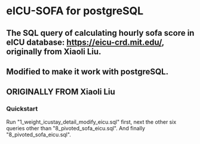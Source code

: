 # eICU-SOFA for postgreSQL
## The SQL query of calculating hourly sofa score in eICU database: https://eicu-crd.mit.edu/, originally from Xiaoli Liu.
## Modified to make it work with postgreSQL. 
## ORIGINALLY FROM Xiaoli Liu
### Quickstart
Run "1_weight_icustay_detail_modify_eicu.sql" first, next the other six queries other than "8_pivoted_sofa_eicu.sql". And finally "8_pivoted_sofa_eicu.sql".
